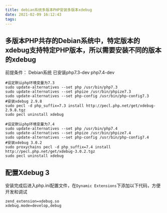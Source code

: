 ```yaml
---
title: debian系统多版本PHP安装多版本xdebug
date: 2021-02-09 16:12:43
tags:
---
```

## 多版本PHP共存的Debian系统中，特定版本的xdebug支持特定PHP版本，所以需要安装不同的版本的xdebug

前提条件： Debian系统 已安装php7.3-dev php7.4-dev
```shell
#设定默认php环境变量为7.3
sudo update-alternatives --set php /usr/bin/php7.3
sudo update-alternatives --set phpize /usr/bin/phpize7.3
sudo update-alternatives --set php-config /usr/bin/php-config7.3
#安装xdebug 2.9.8
sudo pecl -d php_suffix=7.3 install http://pecl.php.net/get/xdebug-2.9.8.tgz
sudo pecl uninstall xdebug

#设定默认php环境变量为7.4
sudo update-alternatives --set php /usr/bin/php7.4
sudo update-alternatives --set phpize /usr/bin/phpize7.4
sudo update-alternatives --set php-config /usr/bin/php-config7.4
#安装xdebug 3.0.2
sudo proxychains pecl -d php_suffix=7.4 install http://pecl.php.net/get/xdebug-3.0.2.tgz
sudo pecl uninstall xdebug
```
## 配置Xdebug 3
安装完成后进入php.ini配置文件，在`Dynamic Extensions`下添加以下代码，方便开发和调试
```
zend_extension=xdebug.so
xdebug.mode=develop,debug
```